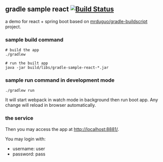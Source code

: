 ## gradle sample react  [![Build Status](https://travis-ci.org/mrduguo/gradle-sample-react.svg?branch=master)](https://travis-ci.org/mrduguo/gradle-sample-react)
a demo for react + spring boot based on [mrduguo/gradle-buildscript](https://github.com/mrduguo/gradle-buildscript) project. 



### sample build command

```
# build the app
./gradlew

# run the built app
java -jar build/libs/gradle-sample-react-*.jar

```

### sample run command in development mode

```
./gradlew run

```

It will start webpack in watch mode in background then run boot app. Any change will reload in browser automatically.


### the service

Then you may access the app at [http://localhost:8881/](http://localhost:8881/). 

You may login with:
* username: user
* password: pass

